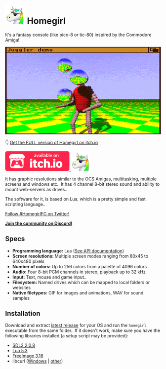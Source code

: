 ![Icon](./images/homegirl.png) Homegirl
========
It's a fantasy console (like pico-8 or tic-80) inspired by the Commodore Amiga!

![Amigaaah!](./images/homegirl_screentitles.gif)

👇 [Get the FULL version of Homegirl on itch.io](https://poeticandroid.itch.io/homegirl)

[![Download!](./images/itch.png) ![Icon](./images/homegirl.png)](https://poeticandroid.itch.io/homegirl)

It has graphic resolutions similar to the OCS Amigas, multitasking, multiple screens and windows etc.. It has 4 channel 8-bit stereo sound and ability to mount web-servers as drives..

The software for it, is based on Lua, which is a pretty simple and fast scripting language..

[Follow #HomegirlFC on Twitter!](https://twitter.com/hashtag/HomegirlFC)

[**Join the community on Discord!**](https://discord.gg/ND4FErK)

Specs
-----
 - **Programming language:** Lua ([See API documentation](https://github.com/poeticAndroid/homegirl/tree/master/system_drive/docs/core/))
 - **Screen resolutions:** Multiple screen modes ranging from 80x45 to 640x480 pixels
 - **Number of colors:** Up to 256 colors from a palette of 4096 colors
 - **Audio:** Four 8-bit PCM channels in stereo, playback up to 32 kHz
 - **Input:** Text, mouse and game input..
 - **Filesystem:** Named drives which can be mapped to local folders or websites
 - **Native filetypes:** GIF for images and animations, WAV for sound samples

Installation
------------
Download and extract [latest release](https://github.com/poeticAndroid/homegirl/releases/latest) for your OS and run the `homegirl` executable from the same folder.. If it doesn't work, make sure you have the following libraries installed (a setup script may be provided):

  - [SDL2 2.0.8](https://www.libsdl.org/)
  - [Lua 5.3](https://www.lua.org/)
  - [FreeImage 3.18](http://freeimage.sourceforge.net/)
  - libcurl ([Windows](http://downloads.dlang.org/other/index.html) | [other](https://curl.haxx.se/libcurl/))
